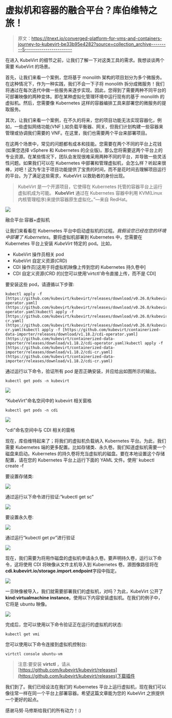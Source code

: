 # 虚拟机和容器的融合平台？库伯维特之旅！

> 原文：<https://itnext.io/converged-platform-for-vms-and-containers-journey-to-kubevirt-be33b95e4282?source=collection_archive---------5----------------------->

在进入 KubeVirt 的细节之前，让我们了解一下对这类工具的需求。我想谈谈两个需要 KubeVirt 的场景。

首先，让我们来看一个案例，您将基于 monolith 架构的项目划分为多个微服务。在这种情况下，作为一种实践，我们不会一下子将 monolith 拆分成微服务！我们将通过在每次迭代中做一些服务来逐步实现。因此，您得到了需要两种不同平台的可部署映像的两种变体。即在某种虚拟化管理环境中运行现有的基于 monolith 的虚拟机。然后，您需要像 Kubernetes 这样的容器编排工具来部署您的微服务的提取服务。

其次，让我们来看一个案例，在不久的将来，您的项目功能无法实现容器化，例如，一些虚拟网络功能(VNF ),如负载平衡器、网关，但我们计划构建一些容器来管理或协调我们需要的 VNF。在这里，我们也需要两个平台来部署项目。

在这两个场景中，常见的问题都有成本和技能。您需要在两个不同的平台上花钱(如果您选择 vSphere 和 Kubernetes 的企业版)。那么您将需要这两个平台上的专业资源。在某些情况下，团队会发现很难采用两种不同的平台，并导致一些灵活性问题。如果我们可以在 Kubernetes 中部署和管理虚拟机，会怎么样？听起来很棒，对吧！这为专注于项目功能提供了宝贵的时间，而不是花时间去理解项目运行的平台。为了满足这些需求，KubeVirt 以救助者的身份出现。

> KubeVirt 是一个开源项目，它使得在 Kubernetes 托管的容器平台上运行虚拟机成为可能。 **KubeVirt** 通过在 Kubernetes 容器中利用 KVM(Linux 内核管理程序)来提供容器原生虚拟化。”—来自 RedHat。

![](img/161022d118fb076fe6234e33b15fc49a.png)

融合平台:容器+虚拟机

让我们来看看在 Kubernetes 平台中启动虚拟机的过程。*我假设您已经在您的环境中部署了 Kubernetes*。要将虚拟机部署到 Kubernetes 中，您需要在 Kubernetes 平台上安装 *KubeVirt* 特定的 pod。比如，

*   KubeVirt 操作员相关 pod
*   KubeVirt 自定义资源(CRD)
*   CDI 操作员[这用于将虚拟机映像上传到您的 Kubernetes 持久卷中]
*   CDI 自定义资源(CRD 的)[您可以使用‘virtctl’命令直接上传，而不是 CDI]

要安装这些 pod，请遵循以下步骤:

```
kubectl apply -f [https://github.com/kubevirt/kubevirt/releases/download/v0.26.0/kubevirt-operator.yaml](https://github.com/kubevirt/kubevirt/releases/download/v0.26.0/kubevirt-operator.yaml)kubectl apply -f [https://github.com/kubevirt/kubevirt/releases/download/v0.26.0/kubevirt-cr.yaml](https://github.com/kubevirt/kubevirt/releases/download/v0.26.0/kubevirt-cr.yaml)kubectl apply -f [https://github.com/kubevirt/containerized-data-importer/releases/download/v1.18.2/cdi-operator.yaml](https://github.com/kubevirt/containerized-data-importer/releases/download/v1.18.2/cdi-operator.yaml)kubectl apply -f [https://github.com/kubevirt/containerized-data-importer/releases/download/v1.18.2/cdi-cr.yaml](https://github.com/kubevirt/containerized-data-importer/releases/download/v1.18.2/cdi-cr.yaml)
```

通过运行以下命令，验证所有 pod 是否正确安装，并应给出如图所示的输出。

```
kubectl get pods -n kubevirt
```

![](img/1a7e7602cb2dd90f2c662aeeead59629.png)

“KubeVirt”命名空间中的 kubevirt 相关窗格

```
kubectl get pods -n cdi
```

![](img/7dbcb5e4399eb5259caabbc2637e4729.png)

“cdi”命名空间中与 CDI 相关的窗格

现在，库伯维特起来了；将我们的虚拟机负载纳入 Kubernetes 平台。为此，我们需要 Kubernetes 端的更多配置。比如存储类、永久卷。我们知道虚拟机需要一个磁盘来启动。Kubernetes 的持久卷将充当虚拟机的磁盘。要在本地设置这个存储配置，请在您的 Kubernetes 平台上运行下面的 YAML 文件。使用' kubectl create -f<file-name-of-below-contents></file-name-of-below-contents>

要设置存储类:

![](img/189c77efe2536552e8f5fae1f7bc105b.png)

通过运行以下命令进行验证:“kubectl get sc”

![](img/7138d308234b1fabdcc9d9c606ad646b.png)

要设置永久卷:

![](img/33a4210c0e90494a895033911337447a.png)

通过运行“kubectl get pv”进行验证

![](img/c408bd6fd15fb4a36f29d40d4d20b2fe.png)

现在，我们需要为将用作磁盘的虚拟机申请永久卷。要声明持久卷，运行以下命令，这将使用 CDI 将映像从文件主机导入到 Kubernetes 卷。源图像路径将在**cdi.kubevirt.io/storage.import.endpoint**字段中指定。

![](img/a8320751900697af2228b29bdda8cd1f.png)

一旦映像被导入，我们就需要部署我们的虚拟机，对吗？为此，KubeVirt 公开了**kind:virtualmachine instance**。使用以下内容安装虚拟机。在我们的例子中，它将是 ubuntu 映像。

![](img/4113bd01a30fea760b72f7d8e23f3a8a.png)

完成后，您可以使用以下命令验证正在运行的虚拟机的状态:

```
kubectl get vmi
```

您可以使用以下命令连接到虚拟机控制台:

```
virtctl console ubuntu-vm
```

> 注意:要安装 **virtctl** ，请从[https://github.com/kubevirt/kubevirt/releases](https://github.com/kubevirt/kubevirt/releases)下载插件

我们到了。我们已经设法在我们的 Kubernetes 平台上运行虚拟机，现在我们可以像往常一样在同一个平台上部署容器。希望这篇文章能为您的 KubeVirt 之旅提供一个更好的起点。

感谢马努·马修斯给我们的所有动力！:)